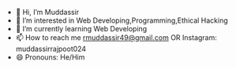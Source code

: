- 👋 Hi, I’m Muddassir
- 👀 I’m interested in Web Developing,Programming,Ethical Hacking
- 🌱 I’m currently learning Web Developing
- 📫 How to reach me rmuddassir49@gmail.com OR Instagram: muddassirrajpoot024
- 😄 Pronouns: He/Him


<!---
rmuddasir49/rmuddasir49 is a ✨ special ✨ repository because its `README.md` (this file) appears on your GitHub profile.
You can click the Preview link to take a look at your changes.
--->
